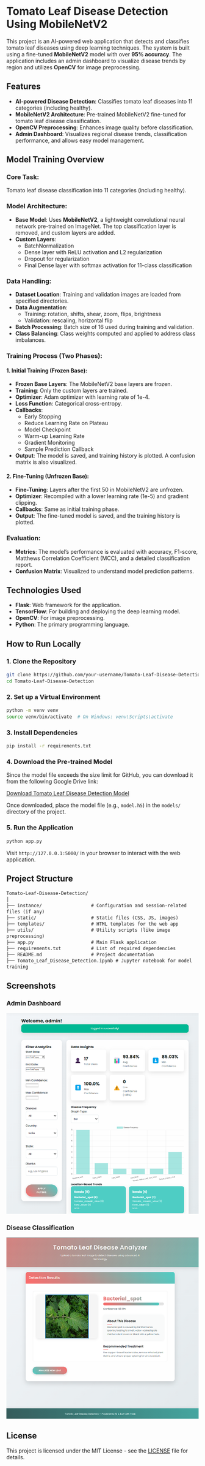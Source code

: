 # Tomato Leaf Disease Detection Using MobileNetV2

This project is an AI-powered web application that detects and classifies tomato leaf diseases using deep learning techniques. The system is built using a fine-tuned **MobileNetV2** model with over **95% accuracy**. The application includes an admin dashboard to visualize disease trends by region and utilizes **OpenCV** for image preprocessing.

## Features

- **AI-powered Disease Detection**: Classifies tomato leaf diseases into 11 categories (including healthy).
- **MobileNetV2 Architecture**: Pre-trained MobileNetV2 fine-tuned for tomato leaf disease classification.
- **OpenCV Preprocessing**: Enhances image quality before classification.
- **Admin Dashboard**: Visualizes regional disease trends, classification performance, and allows easy model management.

## Model Training Overview

### Core Task:
Tomato leaf disease classification into 11 categories (including healthy).

### Model Architecture:
- **Base Model**: Uses **MobileNetV2**, a lightweight convolutional neural network pre-trained on ImageNet. The top classification layer is removed, and custom layers are added.
- **Custom Layers**: 
  - BatchNormalization
  - Dense layer with ReLU activation and L2 regularization
  - Dropout for regularization
  - Final Dense layer with softmax activation for 11-class classification

### Data Handling:
- **Dataset Location**: Training and validation images are loaded from specified directories.
- **Data Augmentation**: 
  - Training: rotation, shifts, shear, zoom, flips, brightness
  - Validation: rescaling, horizontal flip
- **Batch Processing**: Batch size of 16 used during training and validation.
- **Class Balancing**: Class weights computed and applied to address class imbalances.

### Training Process (Two Phases):

#### 1. Initial Training (Frozen Base):
- **Frozen Base Layers**: The MobileNetV2 base layers are frozen.
- **Training**: Only the custom layers are trained.
- **Optimizer**: Adam optimizer with learning rate of 1e-4.
- **Loss Function**: Categorical cross-entropy.
- **Callbacks**: 
  - Early Stopping
  - Reduce Learning Rate on Plateau
  - Model Checkpoint
  - Warm-up Learning Rate
  - Gradient Monitoring
  - Sample Prediction Callback
- **Output**: The model is saved, and training history is plotted. A confusion matrix is also visualized.

#### 2. Fine-Tuning (Unfrozen Base):
- **Fine-Tuning**: Layers after the first 50 in MobileNetV2 are unfrozen.
- **Optimizer**: Recompiled with a lower learning rate (1e-5) and gradient clipping.
- **Callbacks**: Same as initial training phase.
- **Output**: The fine-tuned model is saved, and the training history is plotted.

### Evaluation:
- **Metrics**: The model’s performance is evaluated with accuracy, F1-score, Matthews Correlation Coefficient (MCC), and a detailed classification report.
- **Confusion Matrix**: Visualized to understand model prediction patterns.

## Technologies Used

- **Flask**: Web framework for the application.
- **TensorFlow**: For building and deploying the deep learning model.
- **OpenCV**: For image preprocessing.
- **Python**: The primary programming language.

## How to Run Locally

### 1. Clone the Repository
```bash
git clone https://github.com/your-username/Tomato-Leaf-Disease-Detection.git
cd Tomato-Leaf-Disease-Detection
```

### 2. Set up a Virtual Environment
```bash
python -m venv venv
source venv/bin/activate  # On Windows: venv\Scripts\activate
```

### 3. Install Dependencies
```bash
pip install -r requirements.txt
```

### 4. Download the Pre-trained Model

Since the model file exceeds the size limit for GitHub, you can download it from the following Google Drive link:

[Download Tomato Leaf Disease Detection Model](https://drive.google.com/file/d/1d4tUVId9oGwwgVu2nl7JW5rGXNFi3SUk/view?usp=drive_link)

Once downloaded, place the model file (e.g., `model.h5`) in the `models/` directory of the project.

### 5. Run the Application
```bash
python app.py
```

Visit `http://127.0.0.1:5000/` in your browser to interact with the web application.

## Project Structure

```
Tomato-Leaf-Disease-Detection/
│
├── instance/                  # Configuration and session-related files (if any)
├── static/                    # Static files (CSS, JS, images)
├── templates/                 # HTML templates for the web app
├── utils/                     # Utility scripts (like image preprocessing)
├── app.py                     # Main Flask application
├── requirements.txt           # List of required dependencies
├── README.md                  # Project documentation
├── Tomato_Leaf_Disease_Detection.ipynb # Jupyter notebook for model training
```

## Screenshots

### Admin Dashboard
![Dashboard Screenshot](screenshots/dashboard.png)

### Disease Classification
![Disease Classification Screenshot](screenshots/classification.png)

## License

This project is licensed under the MIT License - see the [LICENSE](LICENSE) file for details.
```

